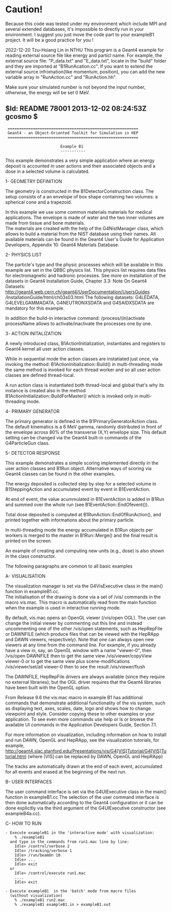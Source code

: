 # Caution!
Because this code was tested under my environment which include MPI and several extended databases, it's impossible to directly run in your environment.
I suggest you just move the code part to your exampleB1 project.
It will be a good practice for you !


2022-12-20 Tzu-Hsiang Lin in NTHU
This program is a Geant4 example for reading external source file like energy and particl name.
For example, the external source file: "P_data.txt" and "E_data.txt", locate in the "build" folder and they are imported at "B1RunAcation.cc".
If you want to extend the external source infromation(like momentum, position), you can add the new variable array in "RunAction.cc" and "RunAction.hh".

Make sure your simulated number is not beyond the input number, otherwise, the energy will be set 0 MeV.




$Id: README 78001 2013-12-02 08:24:53Z gcosmo $
-------------------------------------------------------------------

     =========================================================
     Geant4 - an Object-Oriented Toolkit for Simulation in HEP
     =========================================================

                            Example B1
                            -----------

 This example demonstrates a very simple application where an energy
 deposit is accounted in user actions and their associated objects
 and a dose in a selected volume is calculated. 

	
 1- GEOMETRY DEFINITION
	
   The geometry is constructed in the B1DetectorConstruction class.
   The setup consists of a an envelope of box shape containing two
   volumes: a spherical cone and a trapezoid.

   In this example we use  some common materials materials for medical
   applications. The envelope is made of water and the two inner volumes
   are made from tissue and bone materials.  
   The materials are created with the help of the G4NistManager class,
   which allows to build a material from the NIST database using their
   names. All available materials can be found in the Geant4 User's Guide
   for Application Developers, Appendix 10: Geant4 Materials Database.
		
 2- PHYSICS LIST
 
   The particle's type and the physic processes which will be available
   in this example are set in the QBBC physics list. This physics list 
   requires data files for electromagnetic and hadronic processes.
   See more on installation of the datasets in Geant4 Installation Guide,
   Chapter 3.3: Note On Geant4 Datasets:
   http://geant4.web.cern.ch/geant4/UserDocumentation/UsersGuides
                                           /InstallationGuide/html/ch03s03.html
   The following datasets: G4LEDATA, G4LEVELGAMMADATA, G4NEUTRONXSDATA and 
   G4SAIDXSDATA are mandatory for this example.

   In addition the build-in interactive command:
               /process/(in)activate processName
   allows to activate/inactivate the processes one by one.
   
 3- ACTION INITALIZATION

   A newly introduced class, B1ActionInitialization, instantiates and registers 
   to Geant4 kernel all user action classes.

   While in sequential mode the action classes are instatiated just once,
   via invoking the method:
      B1ActionInitialization::Build() 
   in multi-threading mode the same method is invoked for each thread worker
   and so all user action classes are defined thread-local.

   A run action class is instantiated both thread-local 
   and global that's why its instance is created also in the method
      B1ActionInitialization::BuildForMaster() 
   which is invoked only in multi-threading mode.
  	 
 4- PRIMARY GENERATOR
  
   The primary generator is defined in the B1PrimaryGeneratorAction class.
   The default kinematics is a 6 MeV gamma, randomly distributed in front
   of the envelope across 80% of the transverse (X,Y) envelope size. 
   This default setting can be changed via the Geant4 built-in commands 
   of the G4ParticleGun class.
     
 5- DETECTOR RESPONSE

   This example demonstrates a simple scoring implemented directly
   in the user action classes and B1Run object. 
   Alternative ways of scoring via Geant4 classes can be found in the 
   other examples.
   
   The energy deposited is collected step by step for a selected volume
   in B1SteppingAction and accumulated event by event in B1EventAction.
   
   At end of event, the value acummulated in B1EventAction is added in B1Run
   and summed over the whole run (see B1EventAction::EndOfevent()).
   
   Total dose deposited is computed at B1RunAction::EndOfRunAction(), 
   and printed together with informations about the primary particle.
   
   In multi-threading mode the energy accumulated in B1Run objects per
   workers is merged to the master in B1Run::Merge() and the final
   result is printed on the screen.

   An example of creating and computing new units (e.g., dose) is also shown 
   in the class constructor. 

 The following paragraphs are common to all basic examples

 A- VISUALISATION

   The visualization manager is set via the G4VisExecutive class
   in the main() function in exampleB1.cc.    
   The initialisation of the drawing is done via a set of /vis/ commands
   in the macro vis.mac. This macro is automatically read from
   the main function when the example is used in interactive running mode.

   By default, vis.mac opens an OpenGL viewer (/vis/open OGL).
   The user can change the initial viewer by commenting out this line
   and instead uncommenting one of the other /vis/open statements, such as
   HepRepFile or DAWNFILE (which produce files that can be viewed with the
   HepRApp and DAWN viewers, respectively).  Note that one can always
   open new viewers at any time from the command line.  For example, if
   you already have a view in, say, an OpenGL window with a name
   "viewer-0", then
      /vis/open DAWNFILE
   then to get the same view
      /vis/viewer/copyView viewer-0
   or to get the same view *plus* scene-modifications
      /vis/viewer/set/all viewer-0
   then to see the result
      /vis/viewer/flush

   The DAWNFILE, HepRepFile drivers are always available
   (since they require no external libraries), but the OGL driver requires
   that the Geant4 libraries have been built with the OpenGL option.

   From Release 9.6 the vis.mac macro in example B1 has additional commands
   that demonstrate additional functionality of the vis system, such as
   displaying text, axes, scales, date, logo and shows how to change
   viewpoint and style.  Consider copying these to other examples or
   your application.  To see even more commands use help or
   ls or browse the available UI commands in the Application
   Developers Guide, Section 7.1.

   For more information on visualization, including information on how to
   install and run DAWN, OpenGL and HepRApp, see the visualization tutorials,
   for example,
   http://geant4.slac.stanford.edu/Presentations/vis/G4[VIS]Tutorial/G4[VIS]Tutorial.html
   (where [VIS] can be replaced by DAWN, OpenGL and HepRApp)

   The tracks are automatically drawn at the end of each event, accumulated
   for all events and erased at the beginning of the next run.

 B- USER INTERFACES
 
   The user command interface is set via the G4UIExecutive class
   in the main() function in exampleB1.cc 
   The selection of the user command interface is then done automatically 
   according to the Geant4 configuration or it can be done explicitly via 
   the third argument of the G4UIExecutive constructor (see exampleB4a.cc). 
 
 C- HOW TO RUN

    - Execute exampleB1 in the 'interactive mode' with visualization:
        % ./exampleB1
      and type in the commands from run1.mac line by line:  
        Idle> /control/verbose 2
        Idle> /tracking/verbose 1
        Idle> /run/beamOn 10 
        Idle> ...
        Idle> exit
      or
        Idle> /control/execute run1.mac
        ....
        Idle> exit

    - Execute exampleB1  in the 'batch' mode from macro files 
      (without visualization)
        % ./exampleB1 run2.mac
        % ./exampleB1 exampleB1.in > exampleB1.out

	
